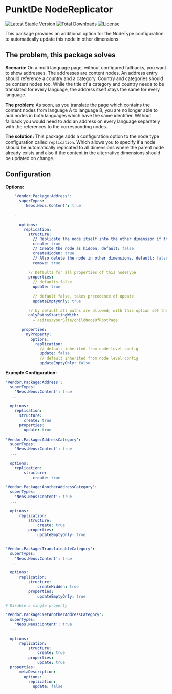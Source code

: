 # PunktDe NodeReplicator

[![Latest Stable Version](https://poser.pugx.org/punktDe/nodereplicator/v/stable)](https://packagist.org/packages/punktDe/nodereplicator) [![Total Downloads](https://poser.pugx.org/punktDe/nodereplicator/downloads)](https://packagist.org/packages/punktDe/nodereplicator) [![License](https://poser.pugx.org/punktDe/nodereplicator/license)](https://packagist.org/packages/punktDe/nodereplicator)

This package provides an additional option for the NodeType configuration to automatically update this node in other dimensions.

## The problem, this package solves

**Scenario:** On a multi language page, without configured fallbacks, you want to show addresses. The addresses are content nodes. An address entry should reference a country and a category. Country and categories should be content nodes too. While the title of a category and country needs to be translated for every language, the address itself stays the same for every language.

**The problem:** As soon, as you translate the page which contains the content nodes from language A to language B, you are no longer able to add nodes in both languages which have the same identifier. Without fallback you would need to add an address on every language separately with the references to the corresponding nodes.

**The solution:** This package adds a configuration option to the node type configuration called `replication`. Which allows you to specify if a node should be automatically replicated to all dimensions where the parent node already exists and also if the content in the alternative dimensions should be updated on change. 

## Configuration

**Options:**

```yaml
    'Vendor.Package:Address':
      superTypes:
        'Neos.Neos:Content': true
      
    ...
      
      options:
        replication:
          structure:
            // Replicate the node itself into the other dimension if the parent exists and the node is missing, default: false
            create: true
            // Create the node as hidden, default: false
            createHidden: true
            // Also delete the node in other dimensions, default: false
            remove: true
    
          // Defaults for all properties of this nodeType 
          properties:
            // defaults false
            update: true
            
            // default false, takes precedence of update
            updateEmptyOnly: true 
          
          // by default all paths are allowed, with this option set the replication is limited to nodes whose path starts with one of the defined values
          onlyPathsStartingWith:
            - /sites/yourSite/childNodeOfRootPage
    
       properties:
         myProperty:
           options:
             replication:
               // default inherited from node level config
               update: false
               // default inherited from node level config
               updateEmptyOnly: false
```


**Example Configuration:**

```yaml
'Vendor.Package:Address':
  superTypes:
    'Neos.Neos:Content': true
  ...
  
  options:
    replication:
      structure:
        create: true
      properties: 
        update: true
    
'Vendor.Package:AddressCategory':
  superTypes:
    'Neos.Neos:Content': true
  ...
  
  options:  
    replication:
        structure:
            create: true
      
'Vendor.Package:AnotherAddressCategory':
  superTypes:
    'Neos.Neos:Content': true
  ...
  
  options:
      replication:
          structure:
              create: true
          properties:
              updateEmptyOnly: true
      

'Vendor.Package:TranslateableCategory':
  superTypes:
    'Neos.Neos:Content': true
  ...

  options:
      replication:
          structure:
              createHidden: true
          properties:
              updateEmptyOnly: true

# Disable a single property

'Vendor.Package:YetAnotherAddressCategory':
  superTypes:
    'Neos.Neos:Content': true
  ...
  
  options:
      replication:
          structure:
              create: true
          properties:
              update: true
  properties:    
      metaDescription:
        options:
          replication:
            update: false
```

